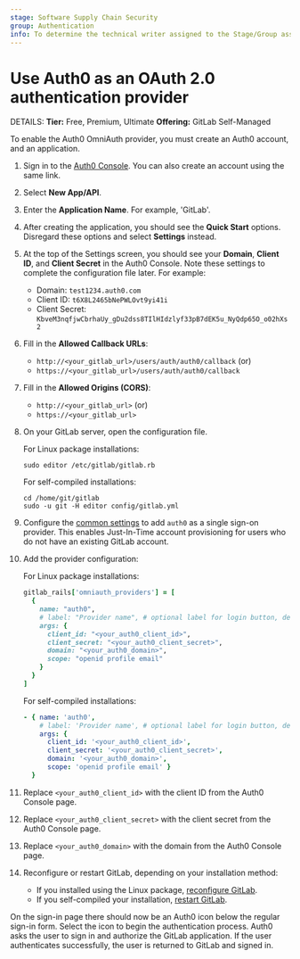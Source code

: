 ```yaml
---
stage: Software Supply Chain Security
group: Authentication
info: To determine the technical writer assigned to the Stage/Group associated with this page, see https://handbook.gitlab.com/handbook/product/ux/technical-writing/#assignments
---
```


# Use Auth0 as an OAuth 2.0 authentication provider

DETAILS:
**Tier:** Free, Premium, Ultimate
**Offering:** GitLab Self-Managed

To enable the Auth0 OmniAuth provider, you must create an Auth0 account, and an
application.

1. Sign in to the [Auth0 Console](https://auth0.com/auth/login). You can also
   create an account using the same link.
1. Select **New App/API**.
1. Enter the **Application Name**. For example, 'GitLab'.
1. After creating the application, you should see the **Quick Start** options.
   Disregard these options and select **Settings** instead.
1. At the top of the Settings screen, you should see your **Domain**, **Client ID**, and
   **Client Secret** in the Auth0 Console. Note these settings to complete the configuration
   file later. For example:
   - Domain: `test1234.auth0.com`
   - Client ID: `t6X8L2465bNePWLOvt9yi41i`
   - Client Secret: `KbveM3nqfjwCbrhaUy_gDu2dss8TIlHIdzlyf33pB7dEK5u_NyQdp65O_o02hXs2`
1. Fill in the **Allowed Callback URLs**:
   - `http://<your_gitlab_url>/users/auth/auth0/callback` (or)
   - `https://<your_gitlab_url>/users/auth/auth0/callback`
1. Fill in the **Allowed Origins (CORS)**:
   - `http://<your_gitlab_url>` (or)
   - `https://<your_gitlab_url>`
1. On your GitLab server, open the configuration file.

   For Linux package installations:

   ```shell
   sudo editor /etc/gitlab/gitlab.rb
   ```

   For self-compiled installations:

   ```shell
   cd /home/git/gitlab
   sudo -u git -H editor config/gitlab.yml
   ```

1. Configure the [common settings](omniauth.md#configure-common-settings)
   to add `auth0` as a single sign-on provider. This enables Just-In-Time
   account provisioning for users who do not have an existing GitLab account.

1. Add the provider configuration:

   For Linux package installations:

   ```ruby
   gitlab_rails['omniauth_providers'] = [
     {
       name: "auth0",
       # label: "Provider name", # optional label for login button, defaults to "Auth0"
       args: {
         client_id: "<your_auth0_client_id>",
         client_secret: "<your_auth0_client_secret>",
         domain: "<your_auth0_domain>",
         scope: "openid profile email"
       }
     }
   ]
   ```

   For self-compiled installations:

   ```yaml
   - { name: 'auth0',
       # label: 'Provider name', # optional label for login button, defaults to "Auth0"
       args: {
         client_id: '<your_auth0_client_id>',
         client_secret: '<your_auth0_client_secret>',
         domain: '<your_auth0_domain>',
         scope: 'openid profile email' }
     }
   ```

1. Replace `<your_auth0_client_id>` with the client ID from the Auth0 Console page.
1. Replace `<your_auth0_client_secret>` with the client secret from the Auth0 Console page.
1. Replace `<your_auth0_domain>` with the domain from the Auth0 Console page.
1. Reconfigure or restart GitLab, depending on your installation method:
   - If you installed using the Linux package,
     [reconfigure GitLab](../administration/restart_gitlab.md#reconfigure-a-linux-package-installation).
   - If you self-compiled your installation,
     [restart GitLab](../administration/restart_gitlab.md#self-compiled-installations).

On the sign-in page there should now be an Auth0 icon below the regular sign-in
form. Select the icon to begin the authentication process. Auth0 asks the
user to sign in and authorize the GitLab application. If the user authenticates
successfully, the user is returned to GitLab and signed in.
